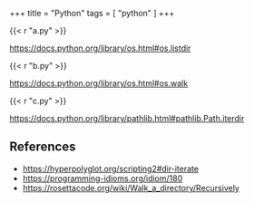 +++
title = "Python"
tags = [ "python" ]
+++

{{< r "a.py" >}}

<https://docs.python.org/library/os.html#os.listdir>

{{< r "b.py" >}}

<https://docs.python.org/library/os.html#os.walk>

{{< r "c.py" >}}

<https://docs.python.org/library/pathlib.html#pathlib.Path.iterdir>

## References

- <https://hyperpolyglot.org/scripting2#dir-iterate>
- <https://programming-idioms.org/idiom/180>
- <https://rosettacode.org/wiki/Walk_a_directory/Recursively>
